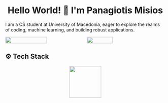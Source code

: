 <h1 align="center">Hello World! 👋 I'm Panagiotis Misios</h1>

I am a CS student at University of Macedonia, eager to explore the realms of coding, machine learning, and building robust applications.

<div style="display: flex; flex-direction: row;">
    <img src="https://github-readme-stats.vercel.app/api?username=panagiotismisios&theme=shades-of-purple" style="width: 51%;">
    <img src="https://github-readme-stats.vercel.app/api/top-langs/?username=panagiotismisios&layout=compact&hide_border=true&&langs_count=10&show_icons=true&theme=codeSTACKr" style="width: 40%;">
</div>

## **⚙️ Tech Stack**

<div align="center">
  
<p>
  <img src="https://skillicons.dev/icons?i=html,css,javascript,typescript,java,spring,tailwindcss,react,nextjs,git,supabase,figma,appwrite,vuejs,vite,cs,c,net,py,php,laravel,firebase,nodejs,mysql,sqlite,postgres,mongodb,docker,kubernetes,ps" height="100"/>
</p>

</div>
